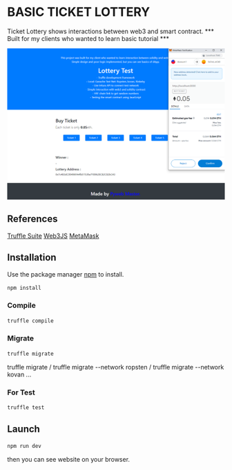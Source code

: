 # BASIC TICKET LOTTERY

Ticket Lottery shows interactions between web3 and smart contract.
*** Built for my clients who wanted to learn basic tutorial ***

![./screenshot.png](./src/lottery1.png)

## References
[Truffle Suite](https://trufflesuite.com/tutorial)
[Web3JS](https://web3js.readthedocs.io/en/v1.2.11/)
[MetaMask](https://docs.metamask.io/guide/#account-management)

## Installation

Use the package manager [npm](https://docs.npmjs.com/) to install.

```bash
npm install
```
### Compile
```bash
truffle compile
```
### Migrate
```bash
truffle migrate
```
truffle migrate / truffle migrate --network ropsten / truffle migrate --network kovan ...
### For Test
```bash
truffle test
```
## Launch 
```bash
npm run dev
```
then you can see website on your browser.
